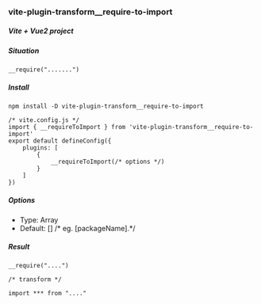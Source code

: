 ### vite-plugin-transform__require-to-import
##### Vite + Vue2 project

##### Situation

```
__require(".......")
```

##### Install

```
npm install -D vite-plugin-transform__require-to-import
```

```
/* vite.config.js */
import { __requireToImport } from 'vite-plugin-transform__require-to-import'
export default defineConfig({
    plugins: [
        {
            __requireToImport(/* options */)
        }
    ]
})
```

##### Options

- Type: Array
- Default: []  /* eg. [packageName].*/


##### Result

```
__require("....")

/* transform */

import *** from "...."
```
